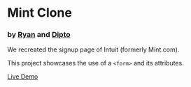<h1>Mint Clone</h1>

<h3>by <a href="https://github.com/rvvergara">Ryan</a> and <a href="https://github.com/dipto0321">Dipto</a></h3>

<p>We recreated the signup page of Intuit (formerly Mint.com).</p>

<p>This project showcases the use of a <code>&lt;form&gt;</code> and its attributes.</p>

<strong></strong><a href="https://rawgit.com/rvvergara/html-forms/features/footer/index.html">Live Demo</a></strong>
